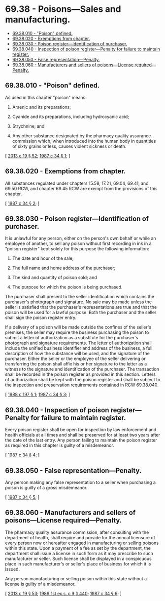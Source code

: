 # 69.38 - Poisons—Sales and manufacturing.
* [69.38.010 - "Poison" defined.](#6938010---poison-defined)
* [69.38.020 - Exemptions from chapter.](#6938020---exemptions-from-chapter)
* [69.38.030 - Poison register—Identification of purchaser.](#6938030---poison-registeridentification-of-purchaser)
* [69.38.040 - Inspection of poison register—Penalty for failure to maintain register.](#6938040---inspection-of-poison-registerpenalty-for-failure-to-maintain-register)
* [69.38.050 - False representation—Penalty.](#6938050---false-representationpenalty)
* [69.38.060 - Manufacturers and sellers of poisons—License required—Penalty.](#6938060---manufacturers-and-sellers-of-poisonslicense-requiredpenalty)
## 69.38.010 - "Poison" defined.
As used in this chapter "poison" means:

1. Arsenic and its preparations;

2. Cyanide and its preparations, including hydrocyanic acid;

3. Strychnine; and

4. Any other substance designated by the pharmacy quality assurance commission which, when introduced into the human body in quantities of sixty grains or less, causes violent sickness or death.

\[ [2013 c 19 § 52](https://lawfilesext.leg.wa.gov/biennium/2013-14/Pdf/Bills/Session%20Laws/House/1609.SL.pdf?cite=2013%20c%2019%20§%2052); [1987 c 34 § 1](https://leg.wa.gov/CodeReviser/documents/sessionlaw/1987c34.pdf?cite=1987%20c%2034%20§%201); \]

## 69.38.020 - Exemptions from chapter.
All substances regulated under chapters 15.58, 17.21, 69.04, 69.41, and 69.50 RCW, and chapter 69.45 RCW are exempt from the provisions of this chapter.

\[ [1987 c 34 § 2](https://leg.wa.gov/CodeReviser/documents/sessionlaw/1987c34.pdf?cite=1987%20c%2034%20§%202); \]

## 69.38.030 - Poison register—Identification of purchaser.
It is unlawful for any person, either on the person's own behalf or while an employee of another, to sell any poison without first recording in ink in a "poison register" kept solely for this purpose the following information:

1. The date and hour of the sale;

2. The full name and home address of the purchaser;

3. The kind and quantity of poison sold; and

4. The purpose for which the poison is being purchased.

The purchaser shall present to the seller identification which contains the purchaser's photograph and signature. No sale may be made unless the seller is satisfied that the purchaser's representations are true and that the poison will be used for a lawful purpose. Both the purchaser and the seller shall sign the poison register entry.

If a delivery of a poison will be made outside the confines of the seller's premises, the seller may require the business purchasing the poison to submit a letter of authorization as a substitute for the purchaser's photograph and signature requirements. The letter of authorization shall include the unified business identifier and address of the business, a full description of how the substance will be used, and the signature of the purchaser. Either the seller or the employee of the seller delivering or transferring the poison shall affix his or her signature to the letter as a witness to the signature and identification of the purchaser. The transaction shall be recorded in the poison register as provided in this section. Letters of authorization shall be kept with the poison register and shall be subject to the inspection and preservation requirements contained in RCW 69.38.040.

\[ [1988 c 197 § 1](https://leg.wa.gov/CodeReviser/documents/sessionlaw/1988c197.pdf?cite=1988%20c%20197%20§%201); [1987 c 34 § 3](https://leg.wa.gov/CodeReviser/documents/sessionlaw/1987c34.pdf?cite=1987%20c%2034%20§%203); \]

## 69.38.040 - Inspection of poison register—Penalty for failure to maintain register.
Every poison register shall be open for inspection by law enforcement and health officials at all times and shall be preserved for at least two years after the date of the last entry. Any person failing to maintain the poison register as required in this chapter is guilty of a misdemeanor.

\[ [1987 c 34 § 4](https://leg.wa.gov/CodeReviser/documents/sessionlaw/1987c34.pdf?cite=1987%20c%2034%20§%204); \]

## 69.38.050 - False representation—Penalty.
Any person making any false representation to a seller when purchasing a poison is guilty of a gross misdemeanor.

\[ [1987 c 34 § 5](https://leg.wa.gov/CodeReviser/documents/sessionlaw/1987c34.pdf?cite=1987%20c%2034%20§%205); \]

## 69.38.060 - Manufacturers and sellers of poisons—License required—Penalty.
The pharmacy quality assurance commission, after consulting with the department of health, shall require and provide for the annual licensure of every person now or hereafter engaged in manufacturing or selling poisons within this state. Upon a payment of a fee as set by the department, the department shall issue a license in such form as it may prescribe to such manufacturer or seller. Such license shall be displayed in a conspicuous place in such manufacturer's or seller's place of business for which it is issued.

Any person manufacturing or selling poison within this state without a license is guilty of a misdemeanor.

\[ [2013 c 19 § 53](https://lawfilesext.leg.wa.gov/biennium/2013-14/Pdf/Bills/Session%20Laws/House/1609.SL.pdf?cite=2013%20c%2019%20§%2053); [1989 1st ex.s. c 9 § 440](https://leg.wa.gov/CodeReviser/documents/sessionlaw/1989ex1c9.pdf?cite=1989%201st%20ex.s.%20c%209%20§%20440); [1987 c 34 § 6](https://leg.wa.gov/CodeReviser/documents/sessionlaw/1987c34.pdf?cite=1987%20c%2034%20§%206); \]


